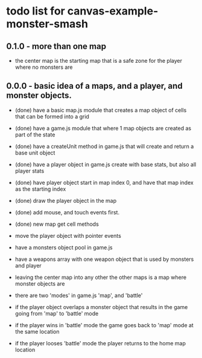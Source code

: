 # todo list for canvas-example-monster-smash

## 0.1.0 - more than one map
* the center map is the starting map that is a safe zone for the player where no monsters are

## 0.0.0 - basic idea of a maps, and a player, and monster objects.
* (done) have a basic map.js module that creates a map object of cells that can be formed into a grid
* (done) have a game.js module that where 1 map objects are created as part of the state
* (done) have a createUnit method in game.js that will create and return a base unit object
* (done) have a player object in game.js create with base stats, but also all player stats
* (done) have player object start in map index 0, and have that map index as the starting index
* (done) draw the player object in the map
* (done) add mouse, and touch events first.
* (done) new map get cell methods

* move the player object with pointer events

* have a monsters object pool in game.js
* have a weapons array with one weapon object that is used by monsters and player
* leaving the center map into any other the other maps is a map where monster objects are
* there are two 'modes' in game.js 'map', and 'battle'
* if the player object overlaps a monster object that results in the game going from 'map' to 'battle' mode
* if the player wins in 'battle' mode the game goes back to 'map' mode at the same location
* if the player looses 'battle' mode the player returns to the home map location
